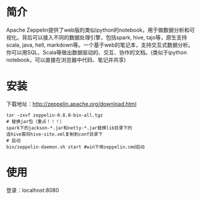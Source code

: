 # 简介
Apache Zeppelin提供了web版的类似ipython的notebook，用于做数据分析和可视化。背后可以接入不同的数据处理引擎，包括spark, hive, tajo等，原生支持scala, java, hell, markdown等。一个基于web的笔记本，支持交互式数据分析。你可以用SQL、Scala等做出数据驱动的、交互、协作的文档。(类似于ipython notebook，可以直接在浏览器中代码、笔记并共享)
# 安装
下载地址：http://zeppelin.apache.org/download.html
```
tar -zxvf zeppelin-0.8.0-bin-all.tgz
# 替换jar包（重点！！！）
spark下的jackson-*.jar和netty-*.jar替换lib目录下的
连hive需将hive-site.xml复制到conf目录下
# 启动
bin/zeppelin-daemon.sh start #win下用zeppelin.cmd启动

```
# 使用
登录：localhost:8080
